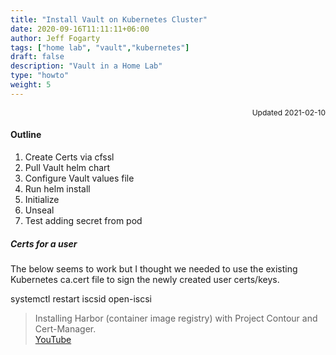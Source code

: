```yaml
---
title: "Install Vault on Kubernetes Cluster"
date: 2020-09-16T11:11:11+06:00
author: Jeff Fogarty
tags: ["home lab", "vault","kubernetes"]
draft: false
description: "Vault in a Home Lab"
type: "howto"
weight: 5
---
```

<div style="font-size: 12px; text-align: right !important"; >Updated 2021-02-10 </div><p>


#### Outline
1. Create Certs via cfssl
2. Pull Vault helm chart
3. Configure Vault values file
4. Run helm install
5. Initialize
6. Unseal
7. Test adding secret from pod

##### Certs for a user
The below seems to work but I thought we needed to use the existing Kubernetes ca.cert file to sign the newly created user certs/keys.  

<script src="https://gist.github.com/jtfogarty/854a8fbdd3ca37b443a13ff3f9e1c328.js"></script>

systemctl restart iscsid open-iscsi


> Installing Harbor (container image registry) with Project Contour and Cert-Manager.  
> [YouTube](https://www.youtube.com/watch?v=SXSqrgYKO4s)